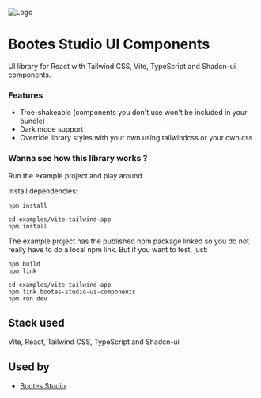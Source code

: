 
![Logo](https://bootes-studio.com/utils/logo.svg)


# Bootes Studio UI Components

UI library for React with Tailwind CSS, Vite, TypeScript and Shadcn-ui components.

### Features
- Tree-shakeable (components you don't use won't be included in your bundle)
- Dark mode support
- Override library styles with your own using tailwindcss or your own css

### Wanna see how this library works ?

Run the example project and play around

Install dependencies:

```
npm install

cd examples/vite-tailwind-app
npm install
```

The example project has the published npm package linked so you do not really have to do a local npm link. But if you want to test, just:

```
npm build
npm link

cd examples/vite-tailwind-app
npm link bootes-studio-ui-components
npm run dev
```
## Stack used

Vite, React, Tailwind CSS, TypeScript and Shadcn-ui


## Used by


- [Bootes Studio](https://bootes-studio.com/)

